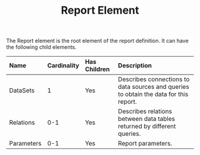 ﻿---
title: Report Element
second_title: Aspose.Words for SharePoint
articleTitle: Report Element
linktitle: Report Element
description: "Report element meaning and structure which may be used while configuring Aspose.Words for SharePoint reports."
type: docs
weight: 20
url: /sharepoint/report-element/
---

The Report element is the root element of the report definition. It can have the following child elements.

|Name|Cardinality|Has Children|Description|
| :- | :- | :- | :- |
|DataSets|1|Yes|Describes connections to data sources and queries to obtain the data for this report.|
|Relations|0-1|Yes|Describes relations between data tables returned by different queries.|
|Parameters|0-1|Yes|Report parameters.|
